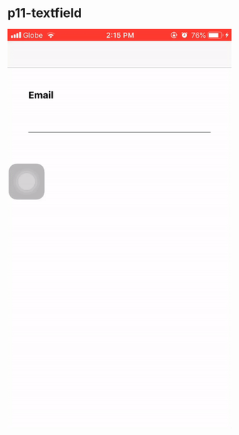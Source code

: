 # p11-textfield

![alt text](https://github.com/arjinreyes/p11-textfield/blob/develop/p11-textfield-demo2.gif)
